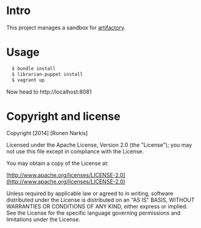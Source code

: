 # Intro 
This project manages a sandbox for [artifactory](http://www.jfrog.com/home/v_artifactory_opensource_overview).

# Usage

```bash
  $ bundle install 
  $ librarian-puppet install 
  $ vagrant up
```
Now head to http://localhost:8081


# Copyright and license

Copyright [2014] [Ronen Narkis]

Licensed under the Apache License, Version 2.0 (the "License");
you may not use this file except in compliance with the License.

You may obtain a copy of the License at:

  [http://www.apache.org/licenses/LICENSE-2.0](http://www.apache.org/licenses/LICENSE-2.0)

Unless required by applicable law or agreed to in writing, software
distributed under the License is distributed on an "AS IS" BASIS,
WITHOUT WARRANTIES OR CONDITIONS OF ANY KIND, either express or implied.
See the License for the specific language governing permissions and
limitations under the License.
